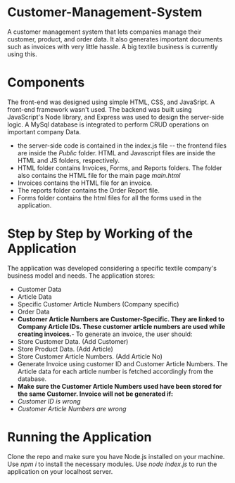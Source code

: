 # Customer-Management-System
A customer management system that lets companies manage their customer, product, and order data. It also generates important documents such as invoices with very little hassle. A big textile business is currently using this. 
# Components
The front-end was designed using simple HTML, CSS, and JavaSript. A front-end framework wasn't used. The backend was built using JavaScript's Node library, and Express was used to design the server-side logic. A MySql database is integrated to perform CRUD operations on important company Data.
- the server-side code is contained in the index.js file
-- the frontend files are inside the *Public* folder. HTML and Javascript files are inside the HTML and JS folders, respectively.
- HTML folder contains Invoices, Forms, and Reports folders. The folder also contains the HTML file for the main page *main.html*
- Invoices contains the HTML file for an invoice.
- The reports folder contains the Order Report file.
- Forms folder contains the html files for all the forms used in the application.
# Step by Step by Working of the Application
The application was developed considering a specific textile company's business model and needs.
The application stores:
- Customer Data
- Article Data
- Specific Customer Article Numbers (Company specific)
- Order Data
- **Customer Article Numbers are Customer-Specific. They are linked to Company Article IDs. These customer article numbers are used while creating invoices.**-
To generate an invoice, the user should:
- Store Customer Data. (Add Customer)
- Store Product Data. (Add Article)
- Store Customer Article Numbers. (Add Article No)
- Generate Invoice using customer ID and Customer Article Numbers. The Article data for each article number is fetched accordingly from the database.
- **Make sure the Customer Article Numbers used have been stored for the same Customer. Invoice will not be generated if:**
- *Customer ID is wrong*
- *Customer Article Numbers are wrong*

# Running the Application
Clone the repo and make sure you have Node.js installed on your machine. Use *npm i* to install the necessary modules. Use *node index.js* to run the application on your localhost server.

